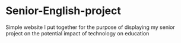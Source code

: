 Senior-English-project
======================

Simple website I put together for the purpose of displaying my senior project on the potential impact of technology on education
